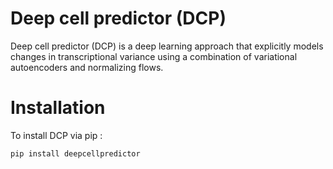 # Deep cell predictor (DCP)
Deep cell predictor (DCP) is a deep learning approach that explicitly models changes in transcriptional variance using a combination of variational autoencoders and normalizing flows. 

# Installation
To install DCP via pip : 

```bash
pip install deepcellpredictor


